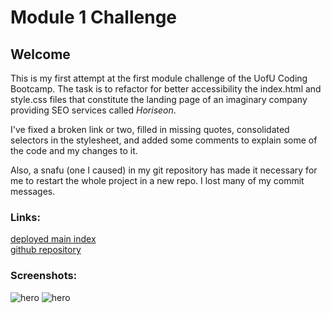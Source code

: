 # Module 1 Challenge

## Welcome
This is my first attempt at the first module challenge of the UofU Coding Bootcamp. The task is to refactor for better accessibility the index.html and style.css files that constitute the landing page of an imaginary company providing SEO services called _Horiseon_.

I've fixed a broken link or two, filled in missing quotes, consolidated selectors in the stylesheet, and added some comments to explain some of the code and my changes to it.

Also, a snafu (one I caused) in my git repository has made it necessary for me to restart the whole project in a new repo. I lost many of my commit messages.

### Links:

[deployed main index](https://leftyloosey.github.io/uchallenge1/Develop/index.html)
<br>
[github repository](https://github.com/leftyloosey/uchallenge1)


### Screenshots:

![hero](https://leftyloosey.github.io/uchallenge1/shot1.png)
![hero](https://leftyloosey.github.io/uchallenge1/shot2.png)